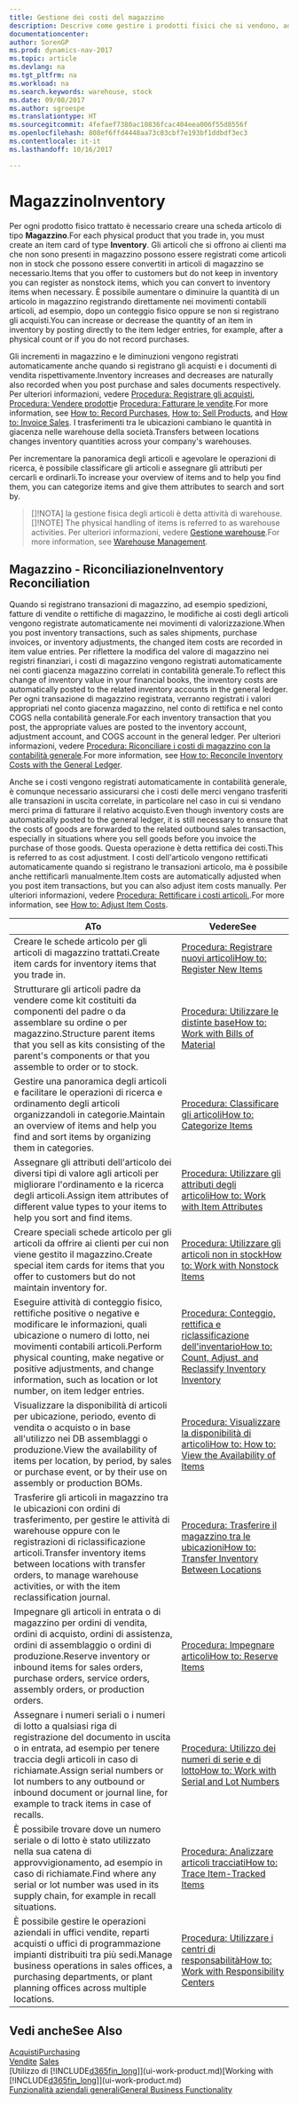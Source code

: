 ```yaml
---
title: Gestione dei costi del magazzino
description: Descrive come gestire i prodotti fisici che si vendono, ad esempio, la gestione dello stock nella warehouse.
documentationcenter: 
author: SorenGP
ms.prod: dynamics-nav-2017
ms.topic: article
ms.devlang: na
ms.tgt_pltfrm: na
ms.workload: na
ms.search.keywords: warehouse, stock
ms.date: 09/08/2017
ms.author: sgroespe
ms.translationtype: HT
ms.sourcegitcommit: 4fefaef7380ac10836fcac404eea006f55d8556f
ms.openlocfilehash: 808ef6ffd4448aa73c03cbf7e193bf1ddbdf3ec3
ms.contentlocale: it-it
ms.lasthandoff: 10/16/2017

---
```


# <a name="inventory"></a><span data-ttu-id="df537-103">Magazzino</span><span class="sxs-lookup"><span data-stu-id="df537-103">Inventory</span></span>
<span data-ttu-id="df537-104">Per ogni prodotto fisico trattato è necessario creare una scheda articolo di tipo **Magazzino**.</span><span class="sxs-lookup"><span data-stu-id="df537-104">For each physical product that you trade in, you must create an item card of type **Inventory**.</span></span> <span data-ttu-id="df537-105">Gli articoli che si offrono ai clienti ma che non sono presenti in magazzino possono essere registrati come articoli non in stock che possono essere convertiti in articoli di magazzino se necessario.</span><span class="sxs-lookup"><span data-stu-id="df537-105">Items that you offer to customers but do not keep in inventory you can register as nonstock items, which you can convert to inventory items when necessary.</span></span> <span data-ttu-id="df537-106">È possibile aumentare o diminuire la quantità di un articolo in magazzino registrando direttamente nei movimenti contabili articoli, ad esempio, dopo un conteggio fisico oppure se non si registrano gli acquisti.</span><span class="sxs-lookup"><span data-stu-id="df537-106">You can increase or decrease the quantity of an item in inventory by posting directly to the item ledger entries, for example, after a physical count or if you do not record purchases.</span></span>

<span data-ttu-id="df537-107">Gli incrementi in magazzino e le diminuzioni vengono registrati automaticamente anche quando si registrano gli acquisti e i documenti di vendita rispettivamente.</span><span class="sxs-lookup"><span data-stu-id="df537-107">Inventory increases and decreases are naturally also recorded when you post purchase and sales documents respectively.</span></span> <span data-ttu-id="df537-108">Per ulteriori informazioni, vedere [Procedura: Registrare gli acquisti](purchasing-how-record-purchases.md), [Procedura: Vendere prodotti](sales-how-sell-products.md)e [Procedura: Fatturare le vendite](sales-how-invoice-sales.md).</span><span class="sxs-lookup"><span data-stu-id="df537-108">For more information, see [How to: Record Purchases](purchasing-how-record-purchases.md), [How to: Sell Products](sales-how-sell-products.md), and [How to: Invoice Sales](sales-how-invoice-sales.md).</span></span> <span data-ttu-id="df537-109">I trasferimenti tra le ubicazioni cambiano le quantità in giacenza nelle warehouse della società.</span><span class="sxs-lookup"><span data-stu-id="df537-109">Transfers between locations changes inventory quantities across your company's warehouses.</span></span>   

<span data-ttu-id="df537-110">Per incrementare la panoramica degli articoli e agevolare le operazioni di ricerca, è possibile classificare gli articoli e assegnare gli attributi per cercarli e ordinarli.</span><span class="sxs-lookup"><span data-stu-id="df537-110">To increase your overview of items and to help you find them, you can categorize items and give them attributes to search and sort by.</span></span>

> <span data-ttu-id="df537-111">[]!NOTA] la gestione fisica degli articoli è detta attività di warehouse.</span><span class="sxs-lookup"><span data-stu-id="df537-111">[]!NOTE] The physical handling of items is referred to as warehouse activities.</span></span> <span data-ttu-id="df537-112">Per ulteriori informazioni, vedere [Gestione warehouse](warehouse-manage-warehouse.md).</span><span class="sxs-lookup"><span data-stu-id="df537-112">For more information, see [Warehouse Management](warehouse-manage-warehouse.md).</span></span>

## <a name="inventory-reconciliation"></a><span data-ttu-id="df537-113">Magazzino - Riconciliazione</span><span class="sxs-lookup"><span data-stu-id="df537-113">Inventory Reconciliation</span></span>
<span data-ttu-id="df537-114">Quando si registrano transazioni di magazzino, ad esempio spedizioni, fatture di vendite o rettifiche di magazzino, le modifiche ai costi degli articoli vengono registrate automaticamente nei movimenti di valorizzazione.</span><span class="sxs-lookup"><span data-stu-id="df537-114">When you post inventory transactions, such as sales shipments, purchase invoices, or inventory adjustments, the changed item costs are recorded in item value entries.</span></span> <span data-ttu-id="df537-115">Per riflettere la modifica del valore di magazzino nei registri finanziari, i costi di magazzino vengono registrati automaticamente nei conti giacenza magazzino correlati in contabilità generale.</span><span class="sxs-lookup"><span data-stu-id="df537-115">To reflect this change of inventory value in your financial books, the inventory costs are automatically posted to the related inventory accounts in the general ledger.</span></span> <span data-ttu-id="df537-116">Per ogni transazione di magazzino registrata, verranno registrati i valori appropriati nel conto giacenza magazzino, nel conto di rettifica e nel conto COGS nella contabilità generale.</span><span class="sxs-lookup"><span data-stu-id="df537-116">For each inventory transaction that you post, the appropriate values are posted to the inventory account, adjustment account, and COGS account in the general ledger.</span></span> <span data-ttu-id="df537-117">Per ulteriori informazioni, vedere [Procedura: Riconciliare i costi di magazzino con la contabilità generale](finance-how-to-post-inventory-costs-to-the-general-ledger.md).</span><span class="sxs-lookup"><span data-stu-id="df537-117">For more information, see [How to: Reconcile Inventory Costs with the General Ledger](finance-how-to-post-inventory-costs-to-the-general-ledger.md).</span></span>

<span data-ttu-id="df537-118">Anche se i costi vengono registrati automaticamente in contabilità generale, è comunque necessario assicurarsi che i costi delle merci vengano trasferiti alle transazioni in uscita correlate, in particolare nel caso in cui si vendano merci prima di fatturare il relativo acquisto.</span><span class="sxs-lookup"><span data-stu-id="df537-118">Even though inventory costs are automatically posted to the general ledger, it is still necessary to ensure that the costs of goods are forwarded to the related outbound sales transaction, especially in situations where you sell goods before you invoice the purchase of those goods.</span></span> <span data-ttu-id="df537-119">Questa operazione è detta rettifica dei costi.</span><span class="sxs-lookup"><span data-stu-id="df537-119">This is referred to as cost adjustment.</span></span> <span data-ttu-id="df537-120">I costi dell'articolo vengono rettificati automaticamente quando si registrano le transazioni articolo, ma è possibile anche rettificarli manualmente.</span><span class="sxs-lookup"><span data-stu-id="df537-120">Item costs are automatically adjusted when you post item transactions, but you can also adjust item costs manually.</span></span> <span data-ttu-id="df537-121">Per ulteriori informazioni, vedere [Procedura: Rettificare i costi articoli.](inventory-how-adjust-item-costs.md).</span><span class="sxs-lookup"><span data-stu-id="df537-121">For more information, see [How to: Adjust Item Costs](inventory-how-adjust-item-costs.md).</span></span>

|<span data-ttu-id="df537-122">A</span><span class="sxs-lookup"><span data-stu-id="df537-122">To</span></span> |<span data-ttu-id="df537-123">Vedere</span><span class="sxs-lookup"><span data-stu-id="df537-123">See</span></span> |
|---|----|
|<span data-ttu-id="df537-124">Creare le schede articolo per gli articoli di magazzino trattati.</span><span class="sxs-lookup"><span data-stu-id="df537-124">Create item cards for inventory items that you trade in.</span></span>|[<span data-ttu-id="df537-125">Procedura: Registrare nuovi articoli</span><span class="sxs-lookup"><span data-stu-id="df537-125">How to: Register New Items</span></span>](inventory-how-register-new-items.md)|
|<span data-ttu-id="df537-126">Strutturare gli articoli padre da vendere come kit costituiti da componenti del padre o da assemblare su ordine o per magazzino.</span><span class="sxs-lookup"><span data-stu-id="df537-126">Structure parent items that you sell as kits consisting of the parent's components or that you assemble to order or to stock.</span></span>|[<span data-ttu-id="df537-127">Procedura: Utilizzare le distinte base</span><span class="sxs-lookup"><span data-stu-id="df537-127">How to: Work with Bills of Material</span></span>](inventory-how-work-BOMs.md)|
|<span data-ttu-id="df537-128">Gestire una panoramica degli articoli e facilitare le operazioni di ricerca e ordinamento degli articoli organizzandoli in categorie.</span><span class="sxs-lookup"><span data-stu-id="df537-128">Maintain an overview of items and help you find and sort items by organizing them in categories.</span></span>|[<span data-ttu-id="df537-129">Procedura: Classificare gli articoli</span><span class="sxs-lookup"><span data-stu-id="df537-129">How to: Categorize Items</span></span>](inventory-how-categorize-items.md)|
|<span data-ttu-id="df537-130">Assegnare gli attributi dell'articolo dei diversi tipi di valore agli articoli per migliorare l'ordinamento e la ricerca degli articoli.</span><span class="sxs-lookup"><span data-stu-id="df537-130">Assign item attributes of different value types to your items to help you sort and find items.</span></span>|[<span data-ttu-id="df537-131">Procedura: Utilizzare gli attributi degli articoli</span><span class="sxs-lookup"><span data-stu-id="df537-131">How to: Work with Item Attributes</span></span>](inventory-how-work-item-attributes.md)|
|<span data-ttu-id="df537-132">Creare speciali schede articolo per gli articoli da offrire ai clienti per cui non viene gestito il magazzino.</span><span class="sxs-lookup"><span data-stu-id="df537-132">Create special item cards for items that you offer to customers but do not maintain inventory for.</span></span>|[<span data-ttu-id="df537-133">Procedura: Utilizzare gli articoli non in stock</span><span class="sxs-lookup"><span data-stu-id="df537-133">How to: Work with Nonstock Items</span></span>](inventory-how-work-nonstock-items.md)|
|<span data-ttu-id="df537-134">Eseguire attività di conteggio fisico, rettifiche positive o negative e modificare le informazioni, quali ubicazione o numero di lotto, nei movimenti contabili articoli.</span><span class="sxs-lookup"><span data-stu-id="df537-134">Perform physical counting, make negative or positive adjustments, and change information, such as location or lot number, on item ledger entries.</span></span>|[<span data-ttu-id="df537-135">Procedura: Conteggio, rettifica e riclassificazione dell'inventario</span><span class="sxs-lookup"><span data-stu-id="df537-135">How to: Count, Adjust, and Reclassify Inventory Inventory</span></span>](inventory-how-count-adjust-reclassify.md)|
|<span data-ttu-id="df537-136">Visualizzare la disponibilità di articoli per ubicazione, periodo, evento di vendita o acquisto o in base all'utilizzo nei DB assemblaggi o produzione.</span><span class="sxs-lookup"><span data-stu-id="df537-136">View the availability of items per location, by period, by sales or purchase event, or by their use on assembly or production BOMs.</span></span>|[<span data-ttu-id="df537-137">Procedura: Visualizzare la disponibilità di articoli</span><span class="sxs-lookup"><span data-stu-id="df537-137">How to: How to: View the Availability of Items</span></span>](inventory-how-availability-overview.md)|
|<span data-ttu-id="df537-138">Trasferire gli articoli in magazzino tra le ubicazioni con ordini di trasferimento, per gestire le attività di warehouse oppure con le registrazioni di riclassificazione articoli.</span><span class="sxs-lookup"><span data-stu-id="df537-138">Transfer inventory items between locations with transfer orders, to manage warehouse activities, or with the item reclassification journal.</span></span>|[<span data-ttu-id="df537-139">Procedura: Trasferire il magazzino tra le ubicazioni</span><span class="sxs-lookup"><span data-stu-id="df537-139">How to: Transfer Inventory Between Locations</span></span>](inventory-how-transfer-between-locations.md)|
|<span data-ttu-id="df537-140">Impegnare gli articoli in entrata o di magazzino per ordini di vendita, ordini di acquisto, ordini di assistenza, ordini di assemblaggio o ordini di produzione.</span><span class="sxs-lookup"><span data-stu-id="df537-140">Reserve inventory or inbound items for sales orders, purchase orders, service orders, assembly orders, or production orders.</span></span>|[<span data-ttu-id="df537-141">Procedura: Impegnare articoli</span><span class="sxs-lookup"><span data-stu-id="df537-141">How to: Reserve Items</span></span>](inventory-how-to-reserve-items.md)|
|<span data-ttu-id="df537-142">Assegnare i numeri seriali o i numeri di lotto a qualsiasi riga di registrazione del documento in uscita o in entrata, ad esempio per tenere traccia degli articoli in caso di richiamate.</span><span class="sxs-lookup"><span data-stu-id="df537-142">Assign serial numbers or lot numbers to any outbound or inbound document or journal line, for example to track items in case of recalls.</span></span>|[<span data-ttu-id="df537-143">Procedura: Utilizzo dei numeri di serie e di lotto</span><span class="sxs-lookup"><span data-stu-id="df537-143">How to: Work with Serial and Lot Numbers</span></span>](inventory-how-work-item-tracking.md)|
|<span data-ttu-id="df537-144">È possibile trovare dove un numero seriale o di lotto è stato utilizzato nella sua catena di approvvigionamento, ad esempio in caso di richiamate.</span><span class="sxs-lookup"><span data-stu-id="df537-144">Find where any serial or lot number was used in its supply chain, for example in recall situations.</span></span>|[<span data-ttu-id="df537-145">Procedura: Analizzare articoli tracciati</span><span class="sxs-lookup"><span data-stu-id="df537-145">How to: Trace Item-Tracked Items</span></span>](inventory-how-to-trace-item-tracked-items.md)|
|<span data-ttu-id="df537-146">È possibile gestire le operazioni aziendali in uffici vendite, reparti acquisti o uffici di programmazione impianti distribuiti tra più sedi.</span><span class="sxs-lookup"><span data-stu-id="df537-146">Manage business operations in sales offices, a purchasing departments, or plant planning offices across multiple locations.</span></span>|[<span data-ttu-id="df537-147">Procedura: Utilizzare i centri di responsabilità</span><span class="sxs-lookup"><span data-stu-id="df537-147">How to: Work with Responsibility Centers</span></span>](inventory-responsibility-centers.md)|

## <a name="see-also"></a><span data-ttu-id="df537-148">Vedi anche</span><span class="sxs-lookup"><span data-stu-id="df537-148">See Also</span></span>  
[<span data-ttu-id="df537-149">Acquisti</span><span class="sxs-lookup"><span data-stu-id="df537-149">Purchasing</span></span>](purchasing-manage-purchasing.md)  
<span data-ttu-id="df537-150">[Vendite](sales-manage-sales.md)  </span><span class="sxs-lookup"><span data-stu-id="df537-150">[Sales](sales-manage-sales.md)  </span></span>  
<span data-ttu-id="df537-151">[Utilizzo di [!INCLUDE[d365fin_long](includes/d365fin_long_md.md)]](ui-work-product.md)</span><span class="sxs-lookup"><span data-stu-id="df537-151">[Working with [!INCLUDE[d365fin_long](includes/d365fin_long_md.md)]](ui-work-product.md)</span></span>  
[<span data-ttu-id="df537-152">Funzionalità aziendali generali</span><span class="sxs-lookup"><span data-stu-id="df537-152">General Business Functionality</span></span>](ui-across-business-areas.md)

## 

